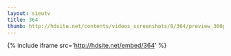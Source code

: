 ```yaml
---
layout: sieutv
title: 364
thumb: http://hdsite.net/contents/videos_screenshots/0/364/preview_360p.mp4.jpg
---
```

{% include iframe src='http://hdsite.net/embed/364' %}
 
